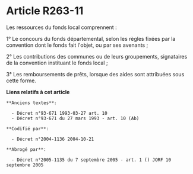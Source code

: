 # Article R263-11

Les ressources du fonds local comprennent :

1° Le concours du fonds départemental, selon les règles fixées par la convention dont le fonds fait l'objet, ou par ses
avenants ;

2° Les contributions des communes ou de leurs groupements, signataires de la convention instituant le fonds local ;

3° Les remboursements de prêts, lorsque des aides sont attribuées sous cette forme.

**Liens relatifs à cet article**

	**Anciens textes**:

	  - Décret n°93-671 1993-03-27 art. 10
	  - Décret n°93-671 du 27 mars 1993 - art. 10 (Ab)

	**Codifié par**:

	  - Décret n°2004-1136 2004-10-21

	**Abrogé par**:

	  - Décret n°2005-1135 du 7 septembre 2005 - art. 1 () JORF 10 septembre 2005
